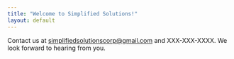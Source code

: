 ```yaml
---
title: "Welcome to Simplified Solutions!"
layout: default
---
```


Contact us at simplifiedsolutionscorp@gmail.com and XXX-XXX-XXXX. We look forward to hearing from you. 
